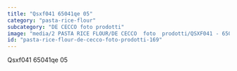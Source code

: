 ```yaml
---
title: "Qsxf041 65041qe 05"
category: "pasta-rice-flour"
subcategory: "DE CECCO foto prodotti"
image: "media/2 PASTA RICE FLOUR/DE CECCO  foto  prodotti/QSXF041 - 65041QE-05.jpg"
id: "pasta-rice-flour-de-cecco-foto-prodotti-169"
---
```


Qsxf041 65041qe 05
